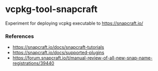 # vcpkg-tool-snapcraft

Experiment for deploying vcpkg executable to https://snapcraft.io/

### References

* https://snapcraft.io/docs/snapcraft-tutorials
* https://snapcraft.io/docs/supported-plugins
* https://forum.snapcraft.io/t/manual-review-of-all-new-snap-name-registrations/39440
